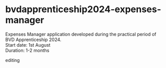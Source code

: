 # bvdapprenticeship2024-expenses-manager

Expenses Manager application developed during the practical period of BVD Apprenticeship 2024.\
Start date: 1st August\
Duration: 1-2 months


editing
